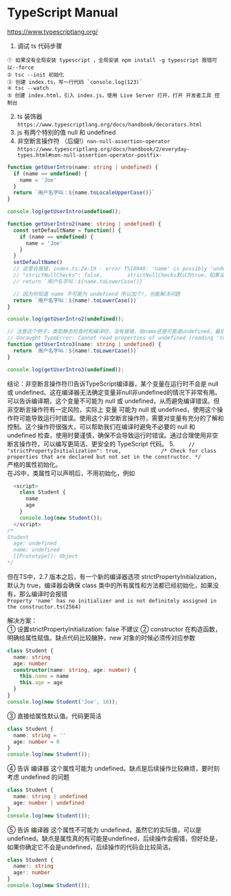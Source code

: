 # TypeScript Manual

https://www.typescriptlang.org/

1. 调试 ts 代码步骤
```
① 如果没有全局安装 typescript ，全局安装 npm install -g typescript 报错可以--force
② tsc --init 初始化
③ 创建 index.ts，写一行代码 `console.log(123)`
④ tsc --watch
⑤ 创建 index.html，引入 index.js，使用 Live Server 打开，打开 开发者工具 控制台
```
2. ts 装饰器 `https://www.typescriptlang.org/docs/handbook/decorators.html`
3. js 有两个特别的值 null 和 undefined
4. 非空断言操作符 （后缀!）`non-null-assertion-operator` `https://www.typescriptlang.org/docs/handbook/2/everyday-types.html#non-null-assertion-operator-postfix-`
```typescript
function getUserIntro(name: string | undefined) {
  if (name == undefined) {
    name = 'Joe'
  }
  return `用户名字叫：${name.toLocaleUpperCase()}`
}

console.log(getUserIntro(undefined));

function getUserIntro2(name: string | undefined) {
  const setDefaultName = function() {
    if (name == undefined) {
      name = 'Joe'
    }
  }
  setDefaultName()
  // 这里会报错，index.ts:24:19 - error TS18048: 'name' is possibly 'undefined'.
  // "strictNullChecks": false,        strictNullChecks默认为true，如果设置为false，则不报错         
  // return `用户名字叫：${name.toLowerCase()}`

  // 因为你知道 name 不可能为 undefiend 所以加个!，也能解决问题
  return `用户名字叫：${name!.toLowerCase()}`
}

console.log(getUserIntro2(undefined));

// 注意这个例子，类型静态检查时和编译时，没有报错，但name还是可能是undefined，最后编译没错，但是运行时出错了
// Uncaught TypeError: Cannot read properties of undefined (reading 'toLowerCase')
function getUserIntro3(name: string | undefined) {
  return `用户名字叫：${name!.toLowerCase()}`
}

console.log(getUserIntro3(undefined));
```
结论：非空断言操作符(!)告诉TypeScript编译器，某个变量在运行时不会是 null 或 undefined。这在编译器无法确定变量非null非undefined的情况下非常有用。可以告诉编译期，这个变量不可能为 null 或 undefined，从而避免编译错误。但非空断言操作符有一定风险，实际上 变量 可能为 null 或 undefined，使用这个操作符可能导致运行时错误。使用这个非空断言操作符，需要对变量有充分的了解和控制。这个操作符很强大，可以帮助我们在编译时避免不必要的 null 和 undefined 检查，使用时要谨慎，确保不会导致运行时错误。通过合理使用非空断言操作符，可以编写更简洁、更安全的 TypeScript 代码。
5. `    // "strictPropertyInitialization": true,             /* Check for class properties that are declared but not set in the constructor. */`  
严格的属性初始化。  
在JS中，类属性可以声明后，不用初始化，例如
```javascript
  <script>
    class Student {
      name
      age
    }
    console.log(new Student());
  </script>
/*
Student
  age: undefined
  name: undefined
  [[Prototype]]: Object
*/
```
但在TS中，2.7 版本之后，有一个新的编译器选项 strictPropertyInitialization，默认为 true，编译器会确保 class 类中的所有属性和方法都已经初始化，如果没有，那么编译时会报错  
`Property 'name' has no initializer and is not definitely assigned in the constructor.ts(2564)` 
    
解决方案：  
① 设置strictPropertyInitialization: false 不建议
② constructor 在构造函数，明确给属性赋值。缺点代码比较臃肿，new 对象的时候必须传对应参数
```typescript
class Student {
  name: string
  age: number
  constructor(name: string, age: number) {
    this.name = name
    this.age = age
  }
}
console.log(new Student('Joe', 18));
```
③ 直接给属性默认值。代码更简洁
```typescript
class Student {
  name: string = ''
  age: number = 0
}
console.log(new Student());
```
④ 告诉 编译器 这个属性可能为 undefined。缺点是后续操作比较麻烦，要时刻考虑 undefined 的问题
```typescript
class Student {
  name: string | undefined
  age: number | undefined
}
console.log(new Student());
```
⑤ 告诉 编译器 这个属性不可能为 undefined，虽然它的实际值，可以是 undefined。缺点是属性真的有可能是undefined，后续操作会报错，但好处是，如果你确定它不会是undefined，后续操作的代码会比较简洁。
```typescript
class Student {
  name!: string 
  age!: number
}
console.log(new Student());
```
